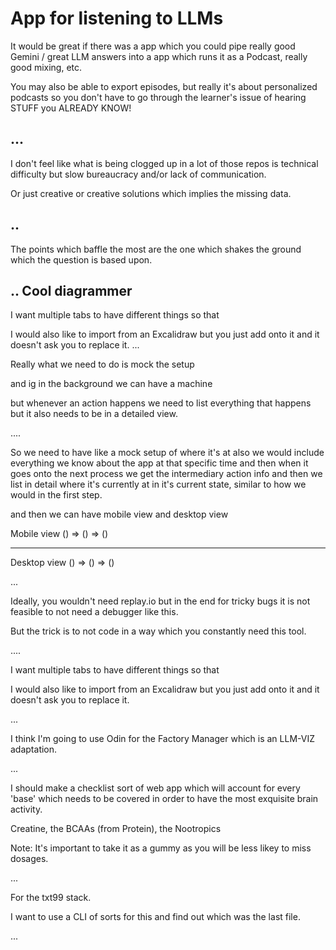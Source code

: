 
# App for listening to LLMs
It would be great if there was a app which you could pipe really good Gemini / great LLM answers into a app which runs it as a Podcast, really good mixing, etc. 

You may also be able to export episodes, but really it's about personalized podcasts so you don't have to go through the learner's issue of hearing STUFF you ALREADY KNOW! 



## ... 
I don't feel like what is being clogged up in a lot of those repos is technical difficulty but slow bureaucracy and/or lack of communication. 

Or just creative or creative solutions which implies the missing data. 


## .. 

The points which baffle the most are the one which shakes the ground which the question is based upon.

## .. Cool diagrammer 

I want multiple tabs to have different things so that 


I would also like to import from an Excalidraw but you just add onto it and it doesn't ask you to replace it. 
... 


Really what we need to do is mock the setup 

and ig in the background we can have a machine 


but whenever an action happens we need to list everything that happens but it also needs to be in a detailed view.


.... 

So we need to have like a mock setup of where it's at also we would include everything we know about the app at that specific time and then when it goes onto the next process we get the intermediary action info and then we list in detail where it's currently at in it's current state, similar to how we would in the first step. 

and then we can have mobile view and desktop view 


Mobile view () => () => () 

_____________________

Desktop view () => () => () 

...


Ideally, you wouldn't need replay.io but in the end for tricky bugs it is not feasible to not need a debugger like this.



But the trick is to not code in a way which you constantly need this tool. 


.... 

I want multiple tabs to have different things so that 


I would also like to import from an Excalidraw but you just add onto it and it doesn't ask you to replace it. 

... 

I think I'm going to use Odin for the Factory Manager which is an LLM-VIZ adaptation.

... 

I should make a checklist sort of web app which will account for every 'base' which needs to be covered in order to have the most exquisite brain activity.


Creatine, the BCAAs (from Protein), the Nootropics


Note: It's important to take it as a gummy as you will be less likey to miss dosages. 


... 

For the txt99 stack.

I want to use a CLI of sorts for this and find out which was the last file. 

...








